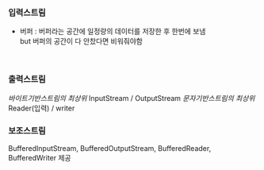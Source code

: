 ### 입력스트림
- 버퍼 : 버퍼라는 공간에 일정량의 데이터를 저장한 후 한번에 보냄   
but 버퍼의 공간이 다 안찼다면 비워줘야함

<br>

### 출력스트림

*바이트기반스트림의 최상위*
InputStream / OutputStream
*문자기반스트림의 최상위*
Reader(입력) / writer

### 보조스트림
BufferedInputStream, BufferedOutputStream, BufferedReader, BufferedWriter 제공